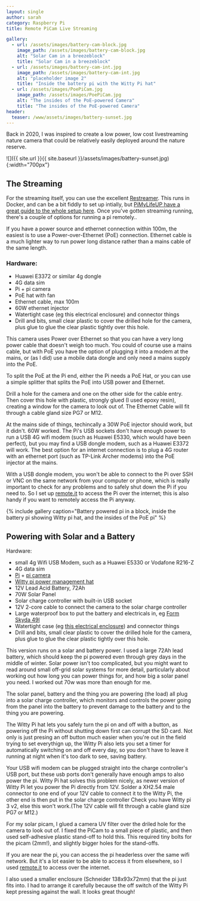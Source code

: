 ```yaml
---
layout: single
author: sarah
category: Raspberry Pi
title: Remote PiCam Live Streaming

gallery:
  - url: /assets/images/battery-cam-block.jpg
    image_path: /assets/images/battery-cam-block.jpg
    alt: "Solar Cam in a breezeblock"
    title: "Solar Cam in a breezeblock"
  - url: /assets/images/battery-cam-int.jpg
    image_path: /assets/images/battery-cam-int.jpg
    alt: "placeholder image 2"
    title: "Inside the battery pi with the Witty Pi hat"
  - url: /assets/images/PoePiCam.jpg
    image_path: /assets/images/PoePiCam.jpg
    alt: "The insides of the PoE-powered Camera"
    title: "The insides of the PoE-powered Camera"
header:
  teaser: /www/assets/images/battery-sunset.jpg
---
```


Back in 2020, I was inspired to create a low power, low cost livestreaming nature camera that could be relatively easily deployed around the nature reserve.

![]({{ site.url }}{{ site.baseurl }}/assets/images/battery-sunset.jpg){:width="700px"} 

## The Streaming

For the streaming itself, you can use the excellent [Restreamer](https://docs.datarhei.com/restreamer/getting-started/quick-start). This runs in Docker, and can be a bit fiddly to set up intially, but [PiMyLifeUP have a great guide to the whole setup here](https://pimylifeup.com/raspberry-pi-restreamer/). Once you've gotten streaming running, there's a couple of options for running a pi remotely..

If you have a power source and ethernet connection within 100m, the easiest is to use a Power-over-Ethernet (PoE) connection. Ethernet cable is a much lighter way to run power long distance rather than a mains cable of the same length.

### Hardware:

*   Huawei E3372 or similar 4g dongle
*   4G data sim
*   Pi + pi camera
*   PoE hat with fan
*   Ethernet cable, max 100m
*   60W ethernet injector
*   Watertight case (eg this electrical enclosure) and connector things
*   Drill and bits, small clear plastic to cover the drilled hole for the camera, plus glue to glue the clear plastic tightly over this hole.

This camera uses Power over Ethernet so that you can have a very long power cable that doesn't weigh too much. You could of course use a mains cable, but with PoE you have the option of plugging it into a modem at the mains, or (as I did) use a mobile data dongle and only need a mains supply into the PoE.

To split the PoE at the Pi end, either the Pi needs a PoE Hat, or you can use a simple splitter that splits the PoE into USB power and Ethernet.

Drill a hole for the camera and one on the other side for the cable entry. Then cover this hole with plastic, strongly glued (I used epoxy resin), creating a window for the camera to look out of. The Ethernet Cable will fit through a cable gland size PG7 or M12.

At the mains side of things, techincally a 30W PoE injector should work, but it didn't. 60W worked. The Pi's USB sockets don't have enough power to run a USB 4G wifi modem (such as Huawei E5330, which would have been perfect), but you may find a USB dongle modem, such as a Huawei E3372 will work. The best option for an internet connection is to plug a 4G router with an ethernet port (such as TP-Link Archer modems) into the PoE injector at the mains.

With a USB dongle modem, you won't be able to connect to the Pi over SSH or VNC on the same network from your computer or phone, which is really important to check for any problems and to safely shut down the Pi if you need to. So I set up [remote.it](https://www.remote.it/) to access the Pi over the internet; this is also handy if you want to remotely access the Pi anyway.

{% include gallery caption="Battery powered pi in a block, inside the battery pi showing Witty pi hat, and the insides of the PoE pi" %}


## Powering with Solar and a Battery

Hardware:

*   small 4g Wifi USB Modem, such as a Huawei E5330 or Vodafone R216-Z
*   4G data sim
*   [Pi](https://www.raspberrypi.org/products/raspberry-pi-4-model-b/) + [pi camera](https://www.raspberrypi.org/products/camera-module-v2/)
*   [Witty pi power management hat](https://www.uugear.com/product/witty-pi-3-realtime-clock-and-power-management-for-raspberry-pi/)
*   12V Lead Acid Battery, 72Ah
*   70W Solar Panel
*   Solar charge controller with built-in USB socket
*   12V 2-core cable to connect the camera to the solar charge controller
*   Large waterproof box to put the battery and electricals in, eg [Form Skyda 49l](https://www.trade-point.co.uk/departments/form-skyda-black-49l-plastic-storage-trunk/3663602763451_TP.prd)
*   Watertight case (eg [this electrical enclosure](https://www.screwfix.com/p/schneider-electric-ip66-weatherproof-outdoor-enclosure-164-x-105-x-192mm/576hv)) and connector things
*   Drill and bits, small clear plastic to cover the drilled hole for the camera, plus glue to glue the clear plastic tightly over this hole.

This version runs on a solar and battery power. I used a large 72Ah lead battery, which should keep the pi powered even through grey days in the middle of winter. Solar power isn't too complicated, but you might want to read around small off-grid solar systems for more detail, particularly about working out how long you can power things for, and how big a solar panel you need. I worked out 70w was more than enough for me.

The solar panel, battery and the thing you are powering (the load) all plug into a solar charge controller, which monitors and controls the power going from the panel into the battery to prevent damage to the battery and to the thing you are powering.

The Witty Pi hat lets you safely turn the pi on and off with a button, as powering off the Pi without shutting down first can corrupt the SD card. Not only is just presing an off button much easier when you're out in the field trying to set everythign up, the Witty Pi also lets you set a timer for automatically switching on and off every day, so you don't have to leave it running at night when it's too dark to see, saving battery.

Your USB wifi modem can be plugged straight into the charge controller's USB port, but these usb ports don't generally have enough amps to also power the pi. Witty Pi hat solves this problem nicely, as newer version of Witty Pi let you power the Pi directly from 12V. Solder a XH2.54 male connector to one end of your 12V cable to connect it to the Witty Pi, the other end is then put in the solar charge controller Check you have Witty pi 3 v2, else this won't work.(The 12V cable will fit through a cable gland size PG7 or M12.)

For my solar picam, I glued a camera UV filter over the driled hole for the camera to look out of. I fixed the PiCam to a small piece of plastic, and then used self-adhesive plastic stand-off to hold this. This required tiny bolts for the picam (2mm!), and slightly bigger holes for the stand-offs.

If you are near the pi, you can access the pi headerless over the same wifi network. But it's a lot easier to be able to access it from elsewhere, so I used [remote.it](https://www.remote.it/) to access over the internet.

I also used a smaller enclosure (Schneider 138x93x72mm) that the pi just fits into. I had to arrange it carefully because the off switch of the Witty Pi kept pressing against the wall. It looks great though!




